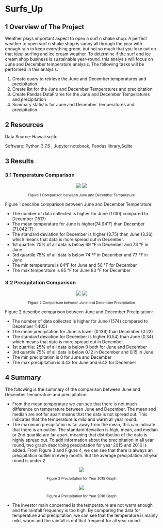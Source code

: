# Surfs_Up
## 1 Overview of The Project
Weather plays important aspect to open a surf n shake shop. A perfect weather to open surf n shake shop is sunny all through the year with enough rain to keep everything green, but not so much that you lose out on that ideal surfing and ice cream weather. To determine if the surf and ice cream shop business is sustainable year-round, this analysis will focus on June and December temperature analysis.
The following tasks will be performed in this analysis:
  1.	Create query to retrieve the June and December temperatures and precipitation
  2.	Create list for the June and December Temperatures and precipitation
  3.	Create Pandas DataFrame for the June and December Temperatures and precipitation
  4.	Summary statistic for June and December Temperatures and precipitation
  
## 2 Resources
Data Source: Hawaii.sqlite

Software: Python 3.7.6 , Jupyter notebook, Pandas library,Sqlite

## 3 Results
### 3.1 Temperature Comparison

<p align="center">
<img src="https://user-images.githubusercontent.com/88597187/138209253-e35ee311-5a14-48f6-ae67-f3ee94f36f7e.png"/>
<img src="https://user-images.githubusercontent.com/88597187/138209290-136773da-2629-42af-b42b-0c713514ff93.png"/>
</p>
<p align="center">
  <sub> Figure 1 Comparison between June and December Temperature </sub>
</p>


Figure 1 describe comparison between June and December Temperature:
 * The number of data collected is higher for June (1700) compared to December (1517)
 * The mean temperature for June is higher(74.94˚F) than December (71.042 ˚F) 
 * The standard deviation for December is higher (3.75) than June (3.26) which means that data is more spread out in December.
 * 1st quartile: 25% of all data is below 69 °F in December and 73 °F in June.
 * 3rd quartile 75% of all data is below 74 °F in December and 77 °F in June
 * The min temperature is 64°F for June and 56 °F for December 
 * The max temperature is 85 °F for June  83 °F for December

### 3.2 Precipitation Comparison

<p align="center">
<img src="https://user-images.githubusercontent.com/88597187/138209568-ee42b7e1-edf1-4673-be96-4a322206a70c.png"/>
<img src="https://user-images.githubusercontent.com/88597187/138209579-42cd6d98-d2a8-4e60-a8fc-3607f974fcc9.png"/>

</p>
<p align="center">
  <sub> Figure 2 Comparison between June and December Precipitation </sub>
</p>

Figure 2 describe comparison between June and December Precipitation:
  * The number of data collected is higher for June (1574) compared to December (1405)
  * The mean precipitation for June is lower (0.136) than December (0.22) 
  * The standard deviation for December is higher (0.54) than June (0.34) which means that data is more spread out in December.
  * 1st quartile: 25% of all data is below 0 both for June and December 
  * 3rd quartile 75% of all data is below 0.12 in December and 0.15 in June
  * The min precipitation is 0 for June and December
  * The max precipitation is 4.43 for June and 6.42 for December

## 4 Summary

The following is the summary of the comparison between June and December temperature and precipitation:
  * From the mean temperature we can see that there is not much difference on temperature between June and December. The mean and median are not far apart means that the data is not spread out. This indicates that the temperature is mild and warm all year round.
  * The maximum precipitation is far away from the mean, this can indicate that there is an outlier. The standard deviation is high, mean, and median or 2nd quartile are far apart, meaning that distribution of the data is highly spread out. To add information about the precipitation in all year round, two graph describing precipitation for year 2015 and 2016 is added. From Figure 3 and Figure 4, we can see that there is always an precipitation outlier in every month. But the average precipitation all year round is under 2

<p align="center">
<img src="https://user-images.githubusercontent.com/88597187/138209890-c8030d8a-278c-4d8f-aa1d-5d57a5ec58d2.png"/>
</p>
<p align="center">
  <sub> Figure 3 Precipitation for Year 2015 Graph </sub>
</p>

<p align="center">
<img src="https://user-images.githubusercontent.com/88597187/138210045-ab99d058-1c55-4cc2-873a-c9d48321a802.png"/>
</p>
<p align="center">
  <sub> Figure 4 Precipitation for Year 2016 Graph </sub>
</p>

* The investor main concerned is the temperature are not warm enough and the rainfall frequency is too high. By comparing the data for temperature and precipitation, we can see that the temperature is mainly mild, warm and the rainfall is not that frequent for all year round.
